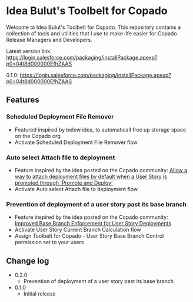 # Idea Bulut's Toolbelt for Copado

Welcome to Idea Bulut's Toolbelt for Copado. This repository contains a collection of tools and utilities that I use to make  life easier for Copado Release Managers and Developers.

Latest version link: https://login.salesforce.com/packaging/installPackage.apexp?p0=04t8d000000EfhZAAS

0.1.0: https://login.salesforce.com/packaging/installPackage.apexp?p0=04t8d000000EfhZAAS

## Features
 
### Scheduled Deployment File Remover
 - Featured inspired by below idea, to automaticall free up storage space on the Copado org
 - Activate Scheduled Deployment File Remover flow

### Auto select Attach file to deployment
 - Feature inspired by the idea posted on the Copado community: [Allow a way to attach deployment files by default when a User Story is promoted through 'Promote and Deploy'](https://success.copado.com/s/idea-list#0875p000000D7tSAAS)
 - Activate Auto select Attach file to deployment flow

### Prevention of deployment of a user story past its base branch
 - Feature inspired by the idea posted on the Copado community: [Improved Base Branch Enforcement for User Story Deployments](https://success.copado.com/s/idea-list#0875p000000D7tNAAS)
 - Activate User Story Current Branch Calculation flow
 - Assign Toolbelt for Copado - User Story Base Branch Control permission set to your users

## Change log
- 0.2.0
  - Prevention of deployment of a user story past its base branch
- 0.1.0
  - Initial release
